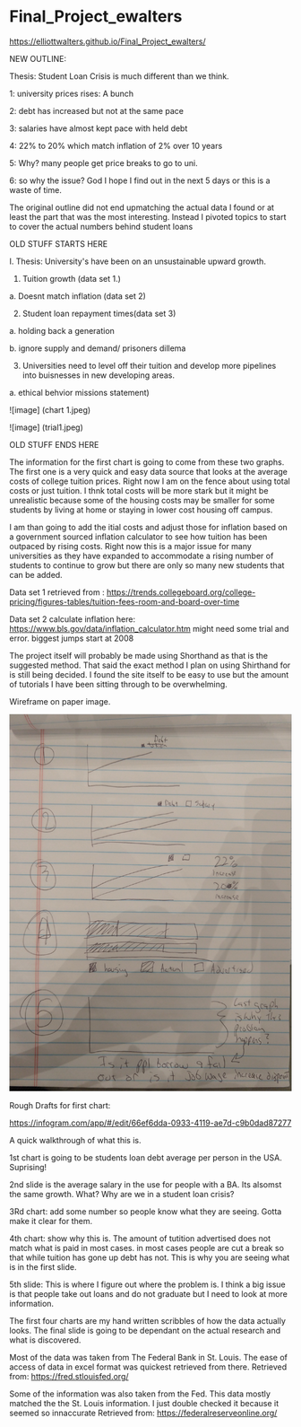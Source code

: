 # Final_Project_ewalters

https://elliottwalters.github.io/Final_Project_ewalters/


NEW OUTLINE:

Thesis: Student Loan Crisis is much different than we think.

1: university prices rises: A bunch

2: debt has increased but not at the same pace

3: salaries have almost kept pace with held debt

4: 22% to 20% which match inflation of 2% over 10 years

5: Why? many people get price breaks to go to uni.

6: so why the issue? God I hope I find out in the next 5 days or this is a waste of time.

The original outline did not end upmatching the actual data I found or at least the part that was the most interesting. Instead I pivoted topics to start to cover the actual numbers behind student loans


OLD STUFF STARTS HERE

I. Thesis: University's have been on an unsustainable upward growth. 

1. Tuition growth (data set 1.)

a. Doesnt match inflation (data set 2)

2. Student loan repayment times(data set 3)

a. holding back a generation

b. ignore supply and demand/ prisoners dillema

3. Universities need to level off their tuition and develop more pipelines into buisnesses in new developing areas.

a. ethical behvior missions statement)

![image] (chart 1.jpeg)


![image] (trial1.jpeg)

OLD STUFF ENDS HERE

The information for the first chart is going to come from these two graphs. The first one is a very quick and easy data source that looks at the average costs of college tuition prices. Right now I am on the fence about using total costs or just tuition. I thnk total costs will be more stark but it might be unrealistic because some of the housing costs may be smaller for some students by living at home or staying in lower cost housing off campus. 

I am than going to add the itial costs and adjust those for inflation based on a government sourced inflation calculator to see how tuition has been outpaced by rising costs. Right now this is a major issue for many universities as they have expanded to accommodate a rising number of students to continue to grow but there are only so many new students that can be added.

Data set 1 retrieved from : https://trends.collegeboard.org/college-pricing/figures-tables/tuition-fees-room-and-board-over-time

Data set 2 calculate inflation here: https://www.bls.gov/data/inflation_calculator.htm might need some trial and error. biggest jumps start at 2008

The project itself will probably be made using Shorthand as that is the suggested method. That said the exact method I plan on using Shirthand for is still being decided. I found the site itself to be easy to use but the amount of tutorials I have been sitting through to be overwhelming. 


Wireframe on paper image.

![image](IMG_20190731_142052519.jpg)

Rough Drafts for first chart:

https://infogram.com/app/#/edit/66ef6dda-0933-4119-ae7d-c9b0dad87277

A quick walkthrough of what this is. 

1st chart is going to be students loan debt average per person in the USA. Suprising!

2nd slide is the average salary in the use for people with a BA. Its alsomst the same growth. What? Why are we in a student loan crisis?

3Rd chart: add some number so people know what they are seeing. Gotta make it clear for them.

4th chart: show why this is. The amount of tutition advertised does not match what is paid in most cases. in most cases people are cut a break so that while tuition has gone up debt has not. This is why you are seeing what is in the first slide.

5th slide: This is where I figure out where the problem is. I think a big issue is that people take out loans and do not graduate but I need to look at more information.

The first four charts are my hand written scribbles of how the data actually looks. The final slide is going to be dependant on the actual research and what is discovered.

Most of the data was taken from The Federal Bank in St. Louis. The ease of access of data in excel format was quickest retrieved from there. 
Retrieved from: https://fred.stlouisfed.org/

Some of the information was also taken from the Fed. This data mostly matched the the St. Louis information. I just double checked it because it seemed so innaccurate
Retrieved from: https://federalreserveonline.org/





